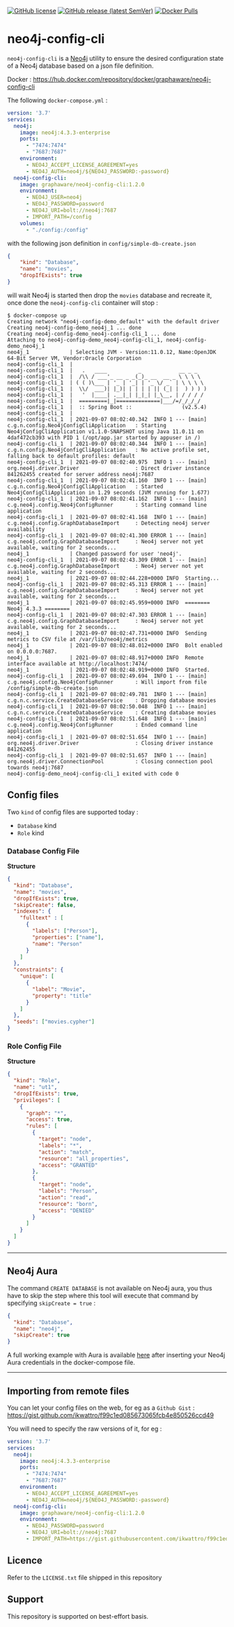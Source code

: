[![GitHub license](https://img.shields.io/github/license/graphaware/neo4j-config-cli)](https://github.com/graphaware/neo4j-config-cli/blob/main/LICENSE.txt)
[![GitHub release (latest SemVer)](https://img.shields.io/github/v/release/graphaware/neo4j-config-cli?logo=github&sort=semver)](https://github.com/graphaware/neo4j-config-cli/releases/latest)
[![Docker Pulls](https://img.shields.io/docker/pulls/graphaware/neo4j-config-cli?logo=docker)](https://hub.docker.com/r/graphaware/neo4j-config-cli)

# neo4j-config-cli

`neo4j-config-cli` is a [Neo4j](https://neo4j.com) utility to ensure the desired configuration state of a Neo4j database 
based on a json file definition.

Docker : https://hub.docker.com/repository/docker/graphaware/neo4j-config-cli

The following `docker-compose.yml` : 

```yaml
version: '3.7'
services:
  neo4j:
    image: neo4j:4.3.3-enterprise
    ports:
      - "7474:7474"
      - "7687:7687"
    environment:
      - NEO4J_ACCEPT_LICENSE_AGREEMENT=yes
      - NEO4J_AUTH=neo4j/${NEO4J_PASSWORD:-password}
  neo4j-config-cli:
    image: graphaware/neo4j-config-cli:1.2.0
    environment:
      - NEO4J_USER=neo4j
      - NEO4J_PASSWORD=password
      - NEO4J_URI=bolt://neo4j:7687
      - IMPORT_PATH=/config
    volumes:
      - "./config:/config"
```

with the following json definition in `config/simple-db-create.json`

```json
{
    "kind": "Database",
    "name": "movies",
    "dropIfExists": true
}
```

will wait Neo4j is started then drop the `movies` database and recreate it, once done the `neo4j-config-cli` container will stop : 

```text
$ docker-compose up
Creating network "neo4j-config-demo_default" with the default driver
Creating neo4j-config-demo_neo4j_1 ... done
Creating neo4j-config-demo_neo4j-config-cli_1 ... done
Attaching to neo4j-config-demo_neo4j-config-cli_1, neo4j-config-demo_neo4j_1
neo4j_1             | Selecting JVM - Version:11.0.12, Name:OpenJDK 64-Bit Server VM, Vendor:Oracle Corporation
neo4j-config-cli_1  |
neo4j-config-cli_1  |   .   ____          _            __ _ _
neo4j-config-cli_1  |  /\\ / ___'_ __ _ _(_)_ __  __ _ \ \ \ \
neo4j-config-cli_1  | ( ( )\___ | '_ | '_| | '_ \/ _` | \ \ \ \
neo4j-config-cli_1  |  \\/  ___)| |_)| | | | | || (_| |  ) ) ) )
neo4j-config-cli_1  |   '  |____| .__|_| |_|_| |_\__, | / / / /
neo4j-config-cli_1  |  =========|_|==============|___/=/_/_/_/
neo4j-config-cli_1  |  :: Spring Boot ::                (v2.5.4)
neo4j-config-cli_1  |
neo4j-config-cli_1  | 2021-09-07 08:02:40.342  INFO 1 --- [main] c.g.n.config.Neo4jConfigCliApplication   : Starting Neo4jConfigCliApplication v1.1.0-SNAPSHOT using Java 11.0.11 on 4daf472cb393 with PID 1 (/opt/app.jar started by appuser in /)
neo4j-config-cli_1  | 2021-09-07 08:02:40.344  INFO 1 --- [main] c.g.n.config.Neo4jConfigCliApplication   : No active profile set, falling back to default profiles: default
neo4j-config-cli_1  | 2021-09-07 08:02:40.975  INFO 1 --- [main] org.neo4j.driver.Driver                  : Direct driver instance 841262455 created for server address neo4j:7687
neo4j-config-cli_1  | 2021-09-07 08:02:41.160  INFO 1 --- [main] c.g.n.config.Neo4jConfigCliApplication   : Started Neo4jConfigCliApplication in 1.29 seconds (JVM running for 1.677)
neo4j-config-cli_1  | 2021-09-07 08:02:41.162  INFO 1 --- [main] c.g.neo4j.config.Neo4jConfigRunner       : Starting command line application
neo4j-config-cli_1  | 2021-09-07 08:02:41.168  INFO 1 --- [main] c.g.neo4j.config.GraphDatabaseImport     : Detecting neo4j server availability
neo4j-config-cli_1  | 2021-09-07 08:02:41.300 ERROR 1 --- [main] c.g.neo4j.config.GraphDatabaseImport     : Neo4j server not yet available, waiting for 2 seconds...
neo4j_1             | Changed password for user 'neo4j'.
neo4j-config-cli_1  | 2021-09-07 08:02:43.309 ERROR 1 --- [main] c.g.neo4j.config.GraphDatabaseImport     : Neo4j server not yet available, waiting for 2 seconds...
neo4j_1             | 2021-09-07 08:02:44.228+0000 INFO  Starting...
neo4j-config-cli_1  | 2021-09-07 08:02:45.313 ERROR 1 --- [main] c.g.neo4j.config.GraphDatabaseImport     : Neo4j server not yet available, waiting for 2 seconds...
neo4j_1             | 2021-09-07 08:02:45.959+0000 INFO  ======== Neo4j 4.3.3 ========
neo4j-config-cli_1  | 2021-09-07 08:02:47.303 ERROR 1 --- [main] c.g.neo4j.config.GraphDatabaseImport     : Neo4j server not yet available, waiting for 2 seconds...
neo4j_1             | 2021-09-07 08:02:47.731+0000 INFO  Sending metrics to CSV file at /var/lib/neo4j/metrics
neo4j_1             | 2021-09-07 08:02:48.012+0000 INFO  Bolt enabled on 0.0.0.0:7687.
neo4j_1             | 2021-09-07 08:02:48.917+0000 INFO  Remote interface available at http://localhost:7474/
neo4j_1             | 2021-09-07 08:02:48.919+0000 INFO  Started.
neo4j-config-cli_1  | 2021-09-07 08:02:49.694  INFO 1 --- [main] c.g.neo4j.config.Neo4jConfigRunner       : Will import from file /config/simple-db-create.json
neo4j-config-cli_1  | 2021-09-07 08:02:49.781  INFO 1 --- [main] c.g.n.c.service.CreateDatabaseService    : Dropping database movies
neo4j-config-cli_1  | 2021-09-07 08:02:50.048  INFO 1 --- [main] c.g.n.c.service.CreateDatabaseService    : Creating database movies
neo4j-config-cli_1  | 2021-09-07 08:02:51.648  INFO 1 --- [main] c.g.neo4j.config.Neo4jConfigRunner       : Ended command line application
neo4j-config-cli_1  | 2021-09-07 08:02:51.654  INFO 1 --- [main] org.neo4j.driver.Driver                  : Closing driver instance 841262455
neo4j-config-cli_1  | 2021-09-07 08:02:51.657  INFO 1 --- [main] org.neo4j.driver.ConnectionPool          : Closing connection pool towards neo4j:7687
neo4j-config-demo_neo4j-config-cli_1 exited with code 0
```

## Config files

Two `kind` of config files are supported today : 

- `Database` kind
- `Role` kind

### Database Config File

**Structure**

```json
{
  "kind": "Database",
  "name": "movies",
  "dropIfExists": true,
  "skipCreate": false,
  "indexes": {
    "fulltext" : [
      {
        "labels": ["Person"],
        "properties": ["name"],
        "name": "Person"
      }
    ]
  },
  "constraints": {
    "unique": [
      {
        "label": "Movie",
        "property": "title"
      }
    ]
  },
  "seeds": ["movies.cypher"]
}
```

### Role Config File

**Structure**

```json
{
  "kind": "Role",
  "name": "ut1",
  "dropIfExists": true,
  "privileges": [
    {
      "graph": "*",
      "access": true,
      "rules": [
        {
          "target": "node",
          "labels": "*",
          "action": "match",
          "resource": "all_properties",
          "access": "GRANTED"
        },
        {
          "target": "node",
          "labels": "Person",
          "action": "read",
          "resource": "born",
          "access": "DENIED"
        }
      ]
    }
  ]
}
```

---

## Neo4j Aura

The command `CREATE DATABASE` is not available on Neo4j aura, you thus have to skip the step where this tool will 
execute that command by specifying `skipCreate = true` : 

```json
{
  "kind": "Database",
  "name": "neo4j",
  "skipCreate": true
}
```

A full working example with Aura is available [here](./examples/aura) after inserting your Neo4j Aura credentials in 
the docker-compose file.

---

## Importing from remote files

You can let your config files on the web, for eg as a `Github Gist` : https://gist.github.com/ikwattro/f99c1ed085673065fcb4e850526ccd49

You will need to specify the raw versions of it, for eg :

```yaml
version: '3.7'
services:
  neo4j:
    image: neo4j:4.3.3-enterprise
    ports:
      - "7474:7474"
      - "7687:7687"
    environment:
      - NEO4J_ACCEPT_LICENSE_AGREEMENT=yes
      - NEO4J_AUTH=neo4j/${NEO4J_PASSWORD:-password}
  neo4j-config-cli:
    image: graphaware/neo4j-config-cli:1.2.0
    environment:
      - NEO4J_PASSWORD=password
      - NEO4J_URI=bolt://neo4j:7687
      - IMPORT_PATH=https://gist.githubusercontent.com/ikwattro/f99c1ed085673065fcb4e850526ccd49/raw/35f077b71e3f7a9fd95b0288cf6d622eea3d6501/db-demo.json
```

## Licence

Refer to the `LICENSE.txt` file shipped in this repository

## Support

This repository is supported on best-effort basis.





